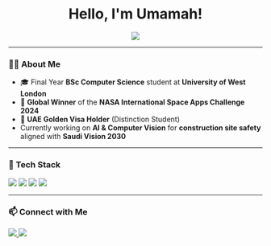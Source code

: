 <h1 align="center"> Hello, I'm Umamah! </h1>

<p align="center">
  <img src="https://readme-typing-svg.herokuapp.com?font=Fira+Code&weight=600&size=22&pause=1000&color=16D9D7&center=true&vCenter=true&random=false&width=550&lines=Final+Year+BSc+CS+Student;Global+Winner+-+NASA+Space+Apps+Challenge;Passionate+about+Tech+and+Innovation" />
</p>

---

### 👩‍💻 About Me  
- 🎓 Final Year **BSc Computer Science** student at **University of West London**  
- 🚀 **Global Winner** of the **NASA International Space Apps Challenge 2024**
- 🏅 **UAE Golden Visa Holder** (Distinction Student)  
- Currently working on **AI & Computer Vision** for **construction site safety** aligned with **Saudi Vision 2030**
---

### 🚀 Tech Stack  
<p align="left">
  <img src="https://img.shields.io/badge/Python-3776AB?style=for-the-badge&logo=python&logoColor=white" />
  <img src="https://img.shields.io/badge/OpenCV-5C3EE8?style=for-the-badge&logo=opencv&logoColor=white" />
  <img src="https://img.shields.io/badge/TensorFlow-FF6F00?style=for-the-badge&logo=tensorflow&logoColor=white" />
  <img src="https://img.shields.io/badge/AWS-232F3E?style=for-the-badge&logo=amazon-aws&logoColor=white" />
</p>

---



### 📫 Connect with Me  
<p align="left">
  <a href="https://www.linkedin.com/in/umamah-ali-64743827b/" target="_blank">
    <img src="https://img.shields.io/badge/LinkedIn-0077B5?style=for-the-badge&logo=linkedin&logoColor=white" />
  </a>
  <a href="mailto:umamahali68@gmail.com">
    <img src="https://img.shields.io/badge/Email-D14836?style=for-the-badge&logo=gmail&logoColor=white" />
  </a>
</p>
